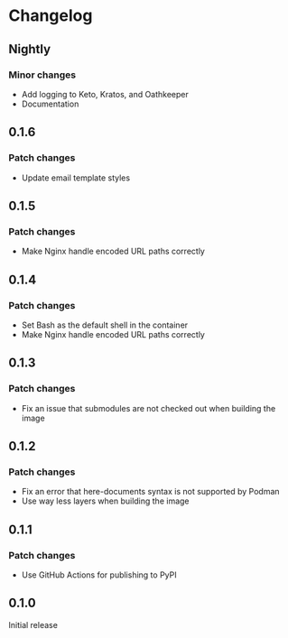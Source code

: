 # Changelog

## Nightly

### Minor changes

- Add logging to Keto, Kratos, and Oathkeeper
- Documentation

## 0.1.6

### Patch changes

- Update email template styles

## 0.1.5

### Patch changes

- Make Nginx handle encoded URL paths correctly

## 0.1.4

### Patch changes

- Set Bash as the default shell in the container
- Make Nginx handle encoded URL paths correctly

## 0.1.3

### Patch changes

- Fix an issue that submodules are not checked out when building the image

## 0.1.2

### Patch changes

- Fix an error that here-documents syntax is not supported by Podman
- Use way less layers when building the image

## 0.1.1

### Patch changes

- Use GitHub Actions for publishing to PyPI

## 0.1.0

Initial release
